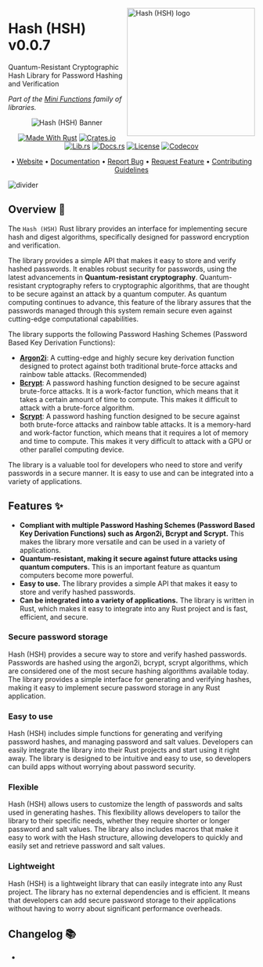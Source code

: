 <!-- markdownlint-disable MD033 MD041 -->

<img src="https://kura.pro/hsh/images/logos/hsh.svg"
alt="Hash (HSH) logo" width="261" align="right" />

<!-- markdownlint-enable MD033 MD041 -->
# Hash (HSH) v0.0.7

Quantum-Resistant Cryptographic Hash Library for Password Hashing and
Verification

*Part of the [Mini Functions][0] family of libraries.*

<!-- markdownlint-disable MD033 MD041 -->
<center>
<!-- markdownlint-enable MD033 MD041 -->

![Hash (HSH) Banner][banner]

[![Made With Rust][made-with-rust]][6] [![Crates.io][crates-badge]][8]
[![Lib.rs][libs-badge]][10] [![Docs.rs][docs-badge]][9]
[![License][license-badge]][2] [![Codecov][codecov-badge]][11]

• [Website][0] • [Documentation][9] • [Report Bug][3]
• [Request Feature][3] • [Contributing Guidelines][4]

<!-- markdownlint-disable MD033 MD041 -->
</center>
<!-- markdownlint-enable MD033 MD041 -->

![divider][divider]

## Overview 📖

The `Hash (HSH)` Rust library provides an interface for implementing secure hash and digest algorithms, specifically designed for password encryption and verification.

The library provides a simple API that makes it easy to store and verify hashed passwords. It enables robust security for passwords, using the latest advancements in **Quantum-resistant cryptography**. Quantum-resistant cryptography refers to cryptographic algorithms, that are thought to be secure against an attack by a quantum computer. As quantum computing continues to advance, this feature of the library assures that the passwords managed through this system remain secure even against cutting-edge computational capabilities.

The library supports the following Password Hashing Schemes (Password Based Key Derivation Functions):

- [**Argon2i**](<https://en.wikipedia.org/wiki/Argon2>): A cutting-edge and highly secure key derivation function designed to protect against both traditional brute-force attacks and rainbow table attacks. (Recommended)
- [**Bcrypt**](<https://en.wikipedia.org/wiki/Bcrypt>): A password hashing function designed to be secure against brute-force attacks. It is a work-factor function, which means that it takes a certain amount of time to compute. This makes it difficult to attack with a brute-force algorithm.
- [**Scrypt**](<https://en.wikipedia.org/wiki/Scrypt>): A password hashing function designed to be secure against both brute-force attacks and rainbow table attacks. It is a memory-hard and work-factor function, which means that it requires a lot of memory and time to compute. This makes it very difficult to attack with a GPU or other parallel computing device.

The library is a valuable tool for developers who need to store and verify passwords in a secure manner. It is easy to use and can be integrated into a variety of applications.

## Features ✨

- **Compliant with multiple Password Hashing Schemes (Password Based Key Derivation Functions) such as Argon2i, Bcrypt and Scrypt.** This makes the library more versatile and can be used in a variety of applications.
- **Quantum-resistant, making it secure against future attacks using quantum computers.** This is an important feature as quantum computers become more powerful.
- **Easy to use.** The library provides a simple API that makes it easy to store and verify hashed passwords.
- **Can be integrated into a variety of applications.** The library is written in Rust, which makes it easy to integrate into any Rust project and is fast, efficient, and secure.

### Secure password storage

Hash (HSH) provides a secure way to store and verify hashed passwords. Passwords are hashed using the argon2i, bcrypt, scrypt algorithms, which are considered one of the most secure hashing algorithms available today. The library provides a simple interface for generating and verifying hashes, making it easy to implement secure password storage in any Rust application.

### Easy to use

Hash (HSH) includes simple functions for generating and verifying password hashes, and managing password and salt values. Developers can easily integrate the library into their Rust projects and start using it right away. The library is designed to be intuitive and easy to use, so developers can build apps without worrying about password security.

### Flexible

Hash (HSH) allows users to customize the length of passwords and salts used in generating hashes. This flexibility allows developers to tailor the library to their specific needs, whether they require shorter or longer password and salt values. The library also includes macros that make it easy to work with the Hash structure, allowing developers to quickly and easily set and retrieve password and salt values.

### Lightweight

Hash (HSH) is a lightweight library that can easily integrate into any Rust project. The library has no external dependencies and is efficient. It means that developers can add secure password storage to their applications without having to worry about significant performance overheads.

[0]: https://minifunctions.com/hsh
[2]: http://opensource.org/licenses/MIT
[3]: https://github.com/sebastienrousseau/hsh/issues
[4]: https://raw.githubusercontent.com/sebastienrousseau/hsh/main/.github/CONTRIBUTING.md
[6]: https://github.com/sebastienrousseau/hsh/graphs/contributors
[8]: https://crates.io/crates/hsh
[9]: https://docs.rs/hsh
[10]: https://lib.rs/crates/hsh
[11]: https://codecov.io/github/sebastienrousseau/hsh

[banner]: https://kura.pro/hsh/images/titles/title-hsh.svg "Hash (HSH) Banner"
[codecov-badge]: https://img.shields.io/codecov/c/github/sebastienrousseau/cmn?style=for-the-badge&token=DMNW4DN0LO 'Codecov'
[crates-badge]: https://img.shields.io/crates/v/hsh.svg?style=for-the-badge 'Crates.io'
[divider]: https://kura.pro/common/images/elements/divider.svg "divider"
[docs-badge]: https://img.shields.io/docsrs/hsh.svg?style=for-the-badge 'Docs.rs'
[libs-badge]: https://img.shields.io/badge/lib.rs-v0.0.7-orange.svg?style=for-the-badge 'Lib.rs'
[license-badge]: https://img.shields.io/crates/l/hsh.svg?style=for-the-badge 'License'
[made-with-rust]: https://img.shields.io/badge/rust-f04041?style=for-the-badge&labelColor=c0282d&logo=rust 'Made With Rust'

## Changelog 📚

-
